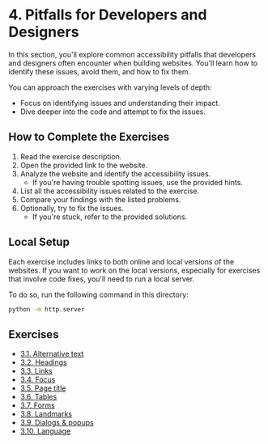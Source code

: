 # 4. Pitfalls for Developers and Designers

In this section, you'll explore common accessibility pitfalls that developers and designers often encounter when building websites. You'll learn how to identify these issues, avoid them, and how to fix them.

You can approach the exercises with varying levels of depth:

- Focus on identifying issues and understanding their impact.
- Dive deeper into the code and attempt to fix the issues.

## How to Complete the Exercises

1. Read the exercise description.
2. Open the provided link to the website.
3. Analyze the website and identify the accessibility issues.
   - If you're having trouble spotting issues, use the provided hints.
4. List all the accessibility issues related to the exercise.
5. Compare your findings with the listed problems.
6. Optionally, try to fix the issues.
   - If you're stuck, refer to the provided solutions.

## Local Setup

Each exercise includes links to both online and local versions of the websites. If you want to work on the local versions, especially for exercises that involve code fixes, you'll need to run a local server.

To do so, run the following command in this directory:

```bash
python -m http.server
```

## Exercises

- [3.1. Alternative text](3.01-alternative_text/README.md)
- [3.2. Headings](3.02-headings/README.md)
- [3.3. Links](3.03-links/README.md)
- [3.4. Focus](3.04-focus/README.md)
- [3.5. Page title](3.05-page_title/README.md)
- [3.6. Tables](3.06-tables/README.md)
- [3.7. Forms](3.07-forms/README.md)
- [3.8. Landmarks](3.08-no_landmarks/README.md)
- [3.9. Dialogs & popups](3.09-dialog_popups/README.md)
- [3.10. Language](3.10-language/README.md)
